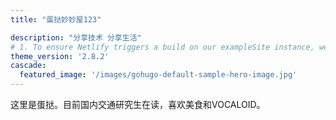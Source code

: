 ```yaml
---
title: "蛋挞妙妙屋123"

description: "分享技术 分享生活"
# 1. To ensure Netlify triggers a build on our exampleSite instance, we need to change a file in the exampleSite directory.
theme_version: '2.8.2'
cascade:
  featured_image: '/images/gohugo-default-sample-hero-image.jpg'
---
```

这里是蛋挞。目前国内交通研究生在读，喜欢美食和VOCALOID。
